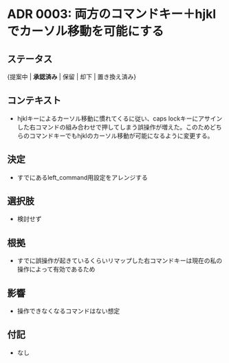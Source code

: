 # ADR 0003: 両方のコマンドキー＋hjklでカーソル移動を可能にする
## ステータス
{提案中 | **承認済み** | 保留 | 却下 | 置き換え済み}

## コンテキスト
- hjklキーによるカーソル移動に慣れてくるに従い、caps lockキーにアサインした右コマンドの組み合わせで押してしまう誤操作が増えた。このためどちらのコマンドキーでもhjklのカーソル移動が可能になるように変更する。

## 決定
- すでにあるleft_command用設定をアレンジする

## 選択肢
- 検討せず

## 根拠
- すでに誤操作が起きているくらいリマップした右コマンドキーは現在の私の操作によって有効であるため

## 影響
- 操作できなくなるコマンドはない想定

## 付記
- なし
